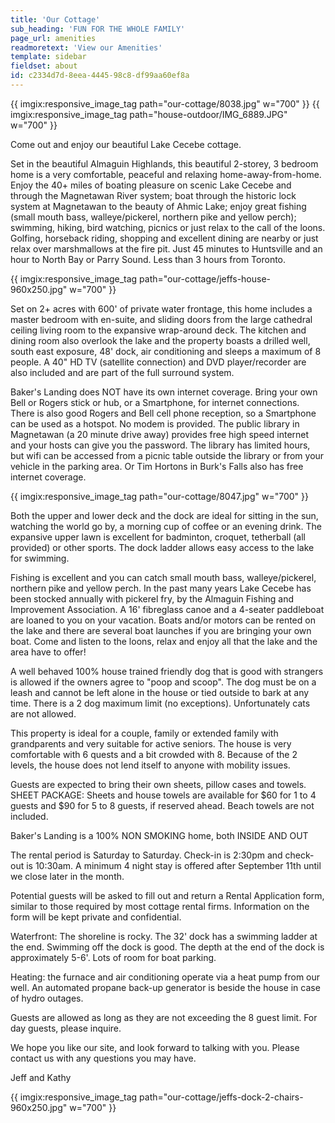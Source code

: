 ```yaml
---
title: 'Our Cottage'
sub_heading: 'FUN FOR THE WHOLE FAMILY'
page_url: amenities
readmoretext: 'View our Amenities'
template: sidebar
fieldset: about
id: c2334d7d-8eea-4445-98c8-df99aa60ef8a
---
```

{{ imgix:responsive_image_tag path="our-cottage/8038.jpg" w="700" }}
{{ imgix:responsive_image_tag path="house-outdoor/IMG_6889.JPG" w="700" }}

Come out and enjoy our beautiful Lake Cecebe cottage.

Set in the beautiful Almaguin Highlands, this beautiful 2-storey, 3 bedroom home is a very comfortable, peaceful
and relaxing home-away-from-home. Enjoy the 40+ miles of boating pleasure on scenic Lake Cecebe and through the
Magnetawan River system; boat through the historic lock system at Magnetawan to the beauty of Ahmic Lake; enjoy
great fishing (small mouth bass, walleye/pickerel, northern pike and yellow perch); swimming, hiking, bird watching,
picnics or just relax to the call of the loons. Golfing, horseback riding, shopping and excellent dining are nearby
or just relax over marshmallows at the fire pit. Just 45 minutes to Huntsville and an hour to North Bay or Parry Sound.  Less than 3 hours from Toronto.

{{ imgix:responsive_image_tag path="our-cottage/jeffs-house-960x250.jpg" w="700" }}

Set on 2+ acres with 600' of private water frontage, this home includes a master bedroom with en-suite, and sliding doors from the large cathedral ceiling living room to the expansive wrap-around deck. The kitchen and dining room also overlook the lake and the property boasts a drilled well, south east exposure, 48' dock, air conditioning and sleeps a maximum of 8 people. A 40" HD TV (satellite connection) and DVD player/recorder are also included and are part of the full surround system.

Baker's Landing does NOT have its own internet coverage. Bring your own Bell or Rogers stick or hub, or a Smartphone, for internet connections. There is also good Rogers and Bell cell phone reception, so a Smartphone can be used as a hotspot. No modem is provided. The public library in Magnetawan (a 20 minute drive away) provides free high speed internet and your hosts can give you the password. The library has limited hours, but wifi can be accessed from a picnic table outside the library or from your vehicle in the parking area. Or Tim Hortons in Burk's Falls also has free internet coverage.

{{ imgix:responsive_image_tag path="our-cottage/8047.jpg" w="700" }}

Both the upper and lower deck and the dock are ideal for sitting in the sun, watching the world go by, a morning cup of coffee or an evening drink. The expansive upper lawn is excellent for badminton, croquet, tetherball (all provided) or other sports. The dock ladder allows easy access to the lake for swimming.


Fishing is excellent and you can catch small mouth bass, walleye/pickerel, northern pike and yellow perch. In the past many years Lake Cecebe has been stocked annually with pickerel fry, by the Almaguin Fishing and Improvement Association.
A 16' fibreglass canoe and a 4-seater paddleboat are loaned to you on your vacation.
Boats and/or motors can be rented on the lake and there are several boat launches if you are bringing your own boat.
Come and listen to the loons, relax and enjoy all that the lake and the area have to offer!

A well behaved 100% house trained friendly dog that is good with strangers is allowed if the owners agree to "poop and scoop". The dog must be on a leash and cannot be left alone in the house or tied outside to bark at any time. There is a 2 dog maximum limit (no exceptions). Unfortunately cats are not allowed.

This property is ideal for a couple, family or extended family with grandparents and very suitable for active seniors. The house is very comfortable with 6 quests and a bit crowded with 8. Because of the 2 levels, the house does not lend itself to anyone with mobility issues.

Guests are expected to bring their own sheets, pillow cases and towels.
SHEET PACKAGE: Sheets and house towels are available for $60 for 1 to 4 guests and $90 for 5 to 8 guests, if reserved ahead. Beach towels are not included.

Baker's Landing is a 100% NON SMOKING home, both INSIDE AND OUT

The rental period is Saturday to Saturday. Check-in is 2:30pm and check-out is 10:30am. A minimum 4 night stay is offered after September 11th until we close later in the month.

Potential guests will be asked to fill out and return a Rental Application form, similar to those required by most cottage rental firms. Information on the form will be kept private and confidential.

Waterfront: The shoreline is rocky. The 32' dock has a swimming ladder at the end. Swimming off the dock is good. The depth at the end of the dock is approximately 5-6'. Lots of room for boat parking.

Heating: the furnace and air conditioning operate via a heat pump from our well. An automated propane back-up generator is beside the house in case of hydro outages.

Guests are allowed as long as they are not exceeding the 8 guest limit. For day guests, please inquire.

We hope you like our site, and look forward to talking with you. Please contact us with any questions you may have.

Jeff and Kathy


{{ imgix:responsive_image_tag path="our-cottage/jeffs-dock-2-chairs-960x250.jpg" w="700" }}
